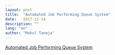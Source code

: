 ```yaml
---
layout: post
title:  "Automated Job Performing Queue System"
date:   2017-11-14
description: ""
lang: "en"
author: "Mukul Taneja"
---
```

[Automated Job Performing Queue System](https://medium.com/@mukultaneja/automated-job-performing-queue-system-using-python-a7e94e4e3526)